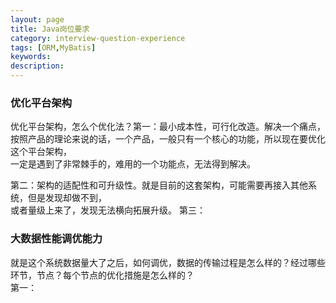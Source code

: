 ```yaml
---
layout: page
title: Java岗位要求
category: interview-question-experience
tags: [ORM,MyBatis]
keywords:
description:
---
```


### 优化平台架构
优化平台架构，怎么个优化法？第一：最小成本性，可行化改造。解决一个痛点，  
按照产品的理论来说的话，一个产品，一般只有一个核心的功能，所以现在要优化这个平台架构，  
一定是遇到了非常棘手的，难用的一个功能点，无法得到解决。  

第二：架构的适配性和可升级性。就是目前的这套架构，可能需要再接入其他系统，但是发现却做不到，  
或者量级上来了，发现无法横向拓展升级。
第三：

### 大数据性能调优能力
就是这个系统数据量大了之后，如何调优，数据的传输过程是怎么样的？经过哪些环节，节点？每个节点的优化措施是怎么样的？  
第一：
